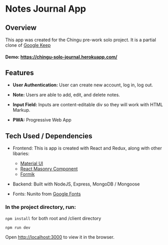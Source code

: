 # Notes Journal App

## Overview

This app was created for the Chingu pre-work solo project. It is a partial clone of [Google Keep](https://keep.google.com/)

#### Demo: https://chingu-solo-journal.herokuapp.com/

## Features

- **User Authentication:** User can create new account, log in, log out.

- **Note:** Users are able to add, edit, and delete notes.

- **Input Field:** Inputs are content-editable div so they will work with HTML Markup.

- **PWA:** Progressive Web App

## Tech Used / Dependencies

- Frontend: This is app is created with React and Redux, along with other libaries:

  - [Material UI](https://material-ui.com/)
  - [React Masonry Component](https://www.npmjs.com/package/react-masonry-component)
  - [Formik](https://jaredpalmer.com/formik)

- Backend: Built with NodeJS, Express, MongoDB / Mongoose

- Fonts: Nunito from [Google Fonts](https://fonts.google.com/)

### In the project directory, run:

`npm install` for both root and /client directory

`npm run dev`

Open [http://localhost:3000](http://localhost:3000) to view it in the browser.
